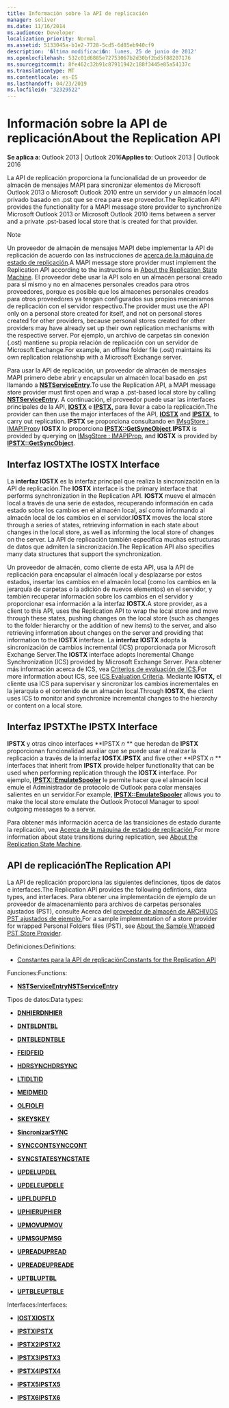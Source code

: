 ```yaml
---
title: Información sobre la API de replicación
manager: soliver
ms.date: 11/16/2014
ms.audience: Developer
localization_priority: Normal
ms.assetid: 5133045a-b1e2-7728-5cd5-6d85eb940cf9
description: '�ltima modificaci�n: lunes, 25 de junio de 2012'
ms.openlocfilehash: 532c01d6885e72753067b2d30bf2bd5f88207176
ms.sourcegitcommit: 8fe462c32b91c87911942c188f3445e85a54137c
ms.translationtype: MT
ms.contentlocale: es-ES
ms.lasthandoff: 04/23/2019
ms.locfileid: "32329522"
---
```

# <a name="about-the-replication-api"></a><span data-ttu-id="1d7cf-103">Información sobre la API de replicación</span><span class="sxs-lookup"><span data-stu-id="1d7cf-103">About the Replication API</span></span>

  
  
<span data-ttu-id="1d7cf-104">**Se aplica a**: Outlook 2013 | Outlook 2016</span><span class="sxs-lookup"><span data-stu-id="1d7cf-104">**Applies to**: Outlook 2013 | Outlook 2016</span></span> 
  
<span data-ttu-id="1d7cf-105">La API de replicación proporciona la funcionalidad de un proveedor de almacén de mensajes MAPI para sincronizar elementos de Microsoft Outlook 2013 o Microsoft Outlook 2010 entre un servidor y un almacén local privado basado en .pst que se crea para ese proveedor.</span><span class="sxs-lookup"><span data-stu-id="1d7cf-105">The Replication API provides the functionality for a MAPI message store provider to synchronize Microsoft Outlook 2013 or Microsoft Outlook 2010 items between a server and a private .pst-based local store that is created for that provider.</span></span> 
  
> [!NOTE]
> <span data-ttu-id="1d7cf-106">Un proveedor de almacén de mensajes MAPI debe implementar la API de replicación de acuerdo con las instrucciones de [acerca de la máquina de estado de replicación](about-the-replication-state-machine.md).</span><span class="sxs-lookup"><span data-stu-id="1d7cf-106">A MAPI message store provider must implement the Replication API according to the instructions in [About the Replication State Machine](about-the-replication-state-machine.md).</span></span> <span data-ttu-id="1d7cf-107">El proveedor debe usar la API solo en un almacén personal creado para sí mismo y no en almacenes personales creados para otros proveedores, porque es posible que los almacenes personales creados para otros proveedores ya tengan configurados sus propios mecanismos de replicación con el servidor respectivo.</span><span class="sxs-lookup"><span data-stu-id="1d7cf-107">The provider must use the API only on a personal store created for itself, and not on personal stores created for other providers, because personal stores created for other providers may have already set up their own replication mechanisms with the respective server.</span></span> <span data-ttu-id="1d7cf-108">Por ejemplo, un archivo de carpetas sin conexión (.ost) mantiene su propia relación de replicación con un servidor de Microsoft Exchange.</span><span class="sxs-lookup"><span data-stu-id="1d7cf-108">For example, an offline folder file (.ost) maintains its own replication relationship with a Microsoft Exchange server.</span></span> 
  
<span data-ttu-id="1d7cf-109">Para usar la API de replicación, un proveedor de almacén de mensajes MAPI primero debe abrir y encapsular un almacén local basado en .pst llamando a **[NSTServiceEntry](nstserviceentry.md)**.</span><span class="sxs-lookup"><span data-stu-id="1d7cf-109">To use the Replication API, a MAPI message store provider must first open and wrap a .pst-based local store by calling **[NSTServiceEntry](nstserviceentry.md)**.</span></span> <span data-ttu-id="1d7cf-110">A continuación, el proveedor puede usar las interfaces principales de la API, **[IOSTX](iostxiunknown.md)** e **[IPSTX,](ipstxiunknown.md)** para llevar a cabo la replicación.</span><span class="sxs-lookup"><span data-stu-id="1d7cf-110">The provider can then use the major interfaces of the API, **[IOSTX](iostxiunknown.md)** and **[IPSTX](ipstxiunknown.md)**, to carry out replication.</span></span> <span data-ttu-id="1d7cf-111">**IPSTX** se proporciona consultando en [IMsgStore : IMAPIProp](imsgstoreimapiprop.md)y **IOSTX** lo proporciona **[IPSTX::GetSyncObject](ipstx-getsyncobject.md)**.</span><span class="sxs-lookup"><span data-stu-id="1d7cf-111">**IPSTX** is provided by querying on [IMsgStore : IMAPIProp](imsgstoreimapiprop.md), and **IOSTX** is provided by **[IPSTX::GetSyncObject](ipstx-getsyncobject.md)**.</span></span> 
  
## <a name="the-iostx-interface"></a><span data-ttu-id="1d7cf-112">Interfaz IOSTX</span><span class="sxs-lookup"><span data-stu-id="1d7cf-112">The IOSTX Interface</span></span>

<span data-ttu-id="1d7cf-113">La **interfaz IOSTX** es la interfaz principal que realiza la sincronización en la API de replicación.</span><span class="sxs-lookup"><span data-stu-id="1d7cf-113">The **IOSTX** interface is the primary interface that performs synchronization in the Replication API.</span></span> <span data-ttu-id="1d7cf-114">**IOSTX** mueve el almacén local a través de una serie de estados, recuperando información en cada estado sobre los cambios en el almacén local, así como informando al almacén local de los cambios en el servidor.</span><span class="sxs-lookup"><span data-stu-id="1d7cf-114">**IOSTX** moves the local store through a series of states, retrieving information in each state about changes in the local store, as well as informing the local store of changes on the server.</span></span> <span data-ttu-id="1d7cf-115">La API de replicación también especifica muchas estructuras de datos que admiten la sincronización.</span><span class="sxs-lookup"><span data-stu-id="1d7cf-115">The Replication API also specifies many data structures that support the synchronization.</span></span> 
  
<span data-ttu-id="1d7cf-116">Un proveedor de almacén, como cliente de esta API, usa la API de replicación para encapsular el almacén local y desplazarse por estos estados, insertar los cambios en el almacén local (como los cambios en la jerarquía de carpetas o la adición de nuevos elementos) en el servidor, y también recuperar información sobre los cambios en el servidor y proporcionar esa información a la interfaz **IOSTX.**</span><span class="sxs-lookup"><span data-stu-id="1d7cf-116">A store provider, as a client to this API, uses the Replication API to wrap the local store and move through these states, pushing changes on the local store (such as changes to the folder hierarchy or the addition of new items) to the server, and also retrieving information about changes on the server and providing that information to the **IOSTX** interface.</span></span> <span data-ttu-id="1d7cf-117">La **interfaz IOSTX** adopta la sincronización de cambios incremental (ICS) proporcionada por Microsoft Exchange Server.</span><span class="sxs-lookup"><span data-stu-id="1d7cf-117">The **IOSTX** interface adopts Incremental Change Synchronization (ICS) provided by Microsoft Exchange Server.</span></span> <span data-ttu-id="1d7cf-118">Para obtener más información acerca de ICS, vea [Criterios de evaluación de ICS.](https://msdn.microsoft.com/library/aa579252%28EXCHG.80%29.aspx)</span><span class="sxs-lookup"><span data-stu-id="1d7cf-118">For more information about ICS, see [ICS Evaluation Criteria](https://msdn.microsoft.com/library/aa579252%28EXCHG.80%29.aspx).</span></span> <span data-ttu-id="1d7cf-119">Mediante **IOSTX,** el cliente usa ICS para supervisar y sincronizar los cambios incrementales en la jerarquía o el contenido de un almacén local.</span><span class="sxs-lookup"><span data-stu-id="1d7cf-119">Through **IOSTX**, the client uses ICS to monitor and synchronize incremental changes to the hierarchy or content on a local store.</span></span> 
  
## <a name="the-ipstx-interface"></a><span data-ttu-id="1d7cf-120">Interfaz IPSTX</span><span class="sxs-lookup"><span data-stu-id="1d7cf-120">The IPSTX Interface</span></span>

 <span data-ttu-id="1d7cf-121">**IPSTX** y otras cinco interfaces \*\*IPSTX *n* \*\* que heredan de **IPSTX** proporcionan funcionalidad auxiliar que se puede usar al realizar la replicación a través de la interfaz **IOSTX.**</span><span class="sxs-lookup"><span data-stu-id="1d7cf-121">**IPSTX** and five other \*\*IPSTX *n* \*\* interfaces that inherit from **IPSTX** provide helper functionality that can be used when performing replication through the **IOSTX** interface.</span></span> <span data-ttu-id="1d7cf-122">Por ejemplo, **[IPSTX::EmulateSpooler](ipstx-emulatespooler.md)** le permite hacer que el almacén local emule el Administrador de protocolo de Outlook para colar mensajes salientes en un servidor.</span><span class="sxs-lookup"><span data-stu-id="1d7cf-122">For example, **[IPSTX::EmulateSpooler](ipstx-emulatespooler.md)** allows you to make the local store emulate the Outlook Protocol Manager to spool outgoing messages to a server.</span></span> 
  
<span data-ttu-id="1d7cf-123">Para obtener más información acerca de las transiciones de estado durante la replicación, vea [Acerca de la máquina de estado de replicación.](about-the-replication-state-machine.md)</span><span class="sxs-lookup"><span data-stu-id="1d7cf-123">For more information about state transitions during replication, see [About the Replication State Machine](about-the-replication-state-machine.md).</span></span>
  
## <a name="the-replication-api"></a><span data-ttu-id="1d7cf-124">API de replicación</span><span class="sxs-lookup"><span data-stu-id="1d7cf-124">The Replication API</span></span>

<span data-ttu-id="1d7cf-125">La API de replicación proporciona las siguientes definciones, tipos de datos e interfaces.</span><span class="sxs-lookup"><span data-stu-id="1d7cf-125">The Replication API provides the following defintions, data types, and interfaces.</span></span> <span data-ttu-id="1d7cf-126">Para obtener una implementación de ejemplo de un proveedor de almacenamiento para archivos de carpetas personales ajustados (PST), consulte Acerca del [proveedor de almacén de ARCHIVOS PST ajustados de ejemplo.](about-the-sample-wrapped-pst-store-provider.md)</span><span class="sxs-lookup"><span data-stu-id="1d7cf-126">For a sample implementation of a store provider for wrapped Personal Folders files (PST), see [About the Sample Wrapped PST Store Provider](about-the-sample-wrapped-pst-store-provider.md).</span></span>
  
<span data-ttu-id="1d7cf-127">Definiciones:</span><span class="sxs-lookup"><span data-stu-id="1d7cf-127">Definitions:</span></span>
  
- [<span data-ttu-id="1d7cf-128">Constantes para la API de replicación</span><span class="sxs-lookup"><span data-stu-id="1d7cf-128">Constants for the Replication API</span></span>](mapi-constants.md)
    
<span data-ttu-id="1d7cf-129">Funciones:</span><span class="sxs-lookup"><span data-stu-id="1d7cf-129">Functions:</span></span>
  
- <span data-ttu-id="1d7cf-130">**[NSTServiceEntry](nstserviceentry.md)**</span><span class="sxs-lookup"><span data-stu-id="1d7cf-130">**[NSTServiceEntry](nstserviceentry.md)**</span></span>
    
<span data-ttu-id="1d7cf-131">Tipos de datos:</span><span class="sxs-lookup"><span data-stu-id="1d7cf-131">Data types:</span></span>
  
- <span data-ttu-id="1d7cf-132">**[DNHIER](dnhier.md)**</span><span class="sxs-lookup"><span data-stu-id="1d7cf-132">**[DNHIER](dnhier.md)**</span></span>
    
- <span data-ttu-id="1d7cf-133">**[DNTBL](dntbl.md)**</span><span class="sxs-lookup"><span data-stu-id="1d7cf-133">**[DNTBL](dntbl.md)**</span></span>
    
- <span data-ttu-id="1d7cf-134">**[DNTBLE](dntble.md)**</span><span class="sxs-lookup"><span data-stu-id="1d7cf-134">**[DNTBLE](dntble.md)**</span></span>
    
- <span data-ttu-id="1d7cf-135">**[FEID](feid.md)**</span><span class="sxs-lookup"><span data-stu-id="1d7cf-135">**[FEID](feid.md)**</span></span>
    
- <span data-ttu-id="1d7cf-136">**[HDRSYNC](hdrsync.md)**</span><span class="sxs-lookup"><span data-stu-id="1d7cf-136">**[HDRSYNC](hdrsync.md)**</span></span>
    
- <span data-ttu-id="1d7cf-137">**[LTID](ltid.md)**</span><span class="sxs-lookup"><span data-stu-id="1d7cf-137">**[LTID](ltid.md)**</span></span>
    
- <span data-ttu-id="1d7cf-138">**[MEID](meid.md)**</span><span class="sxs-lookup"><span data-stu-id="1d7cf-138">**[MEID](meid.md)**</span></span>
    
- <span data-ttu-id="1d7cf-139">**[OLFI](olfi.md)**</span><span class="sxs-lookup"><span data-stu-id="1d7cf-139">**[OLFI](olfi.md)**</span></span>
    
- <span data-ttu-id="1d7cf-140">**[SKEY](skey.md)**</span><span class="sxs-lookup"><span data-stu-id="1d7cf-140">**[SKEY](skey.md)**</span></span>
    
- <span data-ttu-id="1d7cf-141">**[Sincronizar](sync.md)**</span><span class="sxs-lookup"><span data-stu-id="1d7cf-141">**[SYNC](sync.md)**</span></span>
    
- <span data-ttu-id="1d7cf-142">**[SYNCCONT](synccont.md)**</span><span class="sxs-lookup"><span data-stu-id="1d7cf-142">**[SYNCCONT](synccont.md)**</span></span>
    
- <span data-ttu-id="1d7cf-143">**[SYNCSTATE](syncstate.md)**</span><span class="sxs-lookup"><span data-stu-id="1d7cf-143">**[SYNCSTATE](syncstate.md)**</span></span>
    
- <span data-ttu-id="1d7cf-144">**[UPDEL](updel.md)**</span><span class="sxs-lookup"><span data-stu-id="1d7cf-144">**[UPDEL](updel.md)**</span></span>
    
- <span data-ttu-id="1d7cf-145">**[UPDELE](updele.md)**</span><span class="sxs-lookup"><span data-stu-id="1d7cf-145">**[UPDELE](updele.md)**</span></span>
    
- <span data-ttu-id="1d7cf-146">**[UPFLD](upfld.md)**</span><span class="sxs-lookup"><span data-stu-id="1d7cf-146">**[UPFLD](upfld.md)**</span></span>
    
- <span data-ttu-id="1d7cf-147">**[UPHIER](uphier.md)**</span><span class="sxs-lookup"><span data-stu-id="1d7cf-147">**[UPHIER](uphier.md)**</span></span>
    
- <span data-ttu-id="1d7cf-148">**[UPMOV](upmov.md)**</span><span class="sxs-lookup"><span data-stu-id="1d7cf-148">**[UPMOV](upmov.md)**</span></span>
    
- <span data-ttu-id="1d7cf-149">**[UPMSG](upmsg.md)**</span><span class="sxs-lookup"><span data-stu-id="1d7cf-149">**[UPMSG](upmsg.md)**</span></span>
    
- <span data-ttu-id="1d7cf-150">**[UPREAD](upread.md)**</span><span class="sxs-lookup"><span data-stu-id="1d7cf-150">**[UPREAD](upread.md)**</span></span>
    
- <span data-ttu-id="1d7cf-151">**[UPREADE](upreade.md)**</span><span class="sxs-lookup"><span data-stu-id="1d7cf-151">**[UPREADE](upreade.md)**</span></span>
    
- <span data-ttu-id="1d7cf-152">**[UPTBL](uptbl.md)**</span><span class="sxs-lookup"><span data-stu-id="1d7cf-152">**[UPTBL](uptbl.md)**</span></span>
    
- <span data-ttu-id="1d7cf-153">**[UPTBLE](uptble.md)**</span><span class="sxs-lookup"><span data-stu-id="1d7cf-153">**[UPTBLE](uptble.md)**</span></span>
    
<span data-ttu-id="1d7cf-154">Interfaces:</span><span class="sxs-lookup"><span data-stu-id="1d7cf-154">Interfaces:</span></span>
  
- <span data-ttu-id="1d7cf-155">**[IOSTX](iostxiunknown.md)**</span><span class="sxs-lookup"><span data-stu-id="1d7cf-155">**[IOSTX](iostxiunknown.md)**</span></span>
    
- <span data-ttu-id="1d7cf-156">**[IPSTX](ipstxiunknown.md)**</span><span class="sxs-lookup"><span data-stu-id="1d7cf-156">**[IPSTX](ipstxiunknown.md)**</span></span>
    
- <span data-ttu-id="1d7cf-157">**[IPSTX2](ipstx2ipstx.md)**</span><span class="sxs-lookup"><span data-stu-id="1d7cf-157">**[IPSTX2](ipstx2ipstx.md)**</span></span>
    
- <span data-ttu-id="1d7cf-158">**[IPSTX3](ipstx3ipstx2.md)**</span><span class="sxs-lookup"><span data-stu-id="1d7cf-158">**[IPSTX3](ipstx3ipstx2.md)**</span></span>
    
- <span data-ttu-id="1d7cf-159">**[IPSTX4](ipstx4ipstx3.md)**</span><span class="sxs-lookup"><span data-stu-id="1d7cf-159">**[IPSTX4](ipstx4ipstx3.md)**</span></span>
    
- <span data-ttu-id="1d7cf-160">**[IPSTX5](ipstx5ipstx4.md)**</span><span class="sxs-lookup"><span data-stu-id="1d7cf-160">**[IPSTX5](ipstx5ipstx4.md)**</span></span>
    
- <span data-ttu-id="1d7cf-161">**[IPSTX6](ipstx6ipstx5.md)**</span><span class="sxs-lookup"><span data-stu-id="1d7cf-161">**[IPSTX6](ipstx6ipstx5.md)**</span></span>
    

